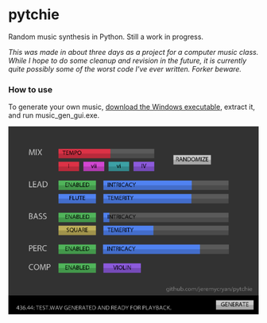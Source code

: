 # pytchie
Random music synthesis in Python. Still a work in progress.

*This was made in about three days as a project for a computer music class. While I hope to do some cleanup and revision in the future, it is currently quite possibly some of the worst code I've ever written. Forker beware.*

### How to use

To generate your own music, [download the Windows executable](https://github.com/jeremycryan/pytchie/blob/master/win_executable.zip?raw=true), extract it, and run music_gen_gui.exe.

![Screenshot of pytchie](https://github.com/jeremycryan/pytchie/blob/master/examples/bounce.png?raw=true)

